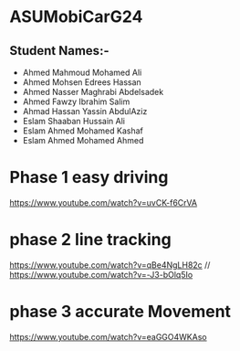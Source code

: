 # ASUMobiCarG24



## Student Names:-

- Ahmed Mahmoud Mohamed Ali
- Ahmed Mohsen Edrees Hassan
- Ahmed Nasser Maghrabi Abdelsadek
- Ahmed Fawzy Ibrahim Salim
- Ahmad Hassan Yassin AbdulAziz
- Eslam Shaaban Hussain Ali
- Eslam Ahmed Mohamed Kashaf
- Eslam Ahmed Mohamed Ahmed




# Phase 1 easy driving 
https://www.youtube.com/watch?v=uvCK-f6CrVA 
# phase 2 line tracking
https://www.youtube.com/watch?v=qBe4NgLH82c //
https://www.youtube.com/watch?v=-J3-bOlq5Io
# phase 3 accurate  Movement
https://www.youtube.com/watch?v=eaGGO4WKAso
